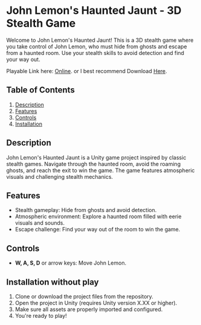 # John Lemon's Haunted Jaunt - 3D Stealth Game

Welcome to John Lemon's Haunted Jaunt! This is a 3D stealth game where you take control of John Lemon, who must hide from ghosts and escape from a haunted room. Use your stealth skills to avoid detection and find your way out.

Playable Link here: [Online](#https://outscal.com/assassinisnotme/game/play-john-lemon-escape-game). or I best recommend Download [Here](https://github.com/DragneelDM/Telekinesis/releases/download/Game/Game.Jam.Build.PC.zip).

## Table of Contents

1. [Description](#description)
2. [Features](#features)
3. [Controls](#controls)
4. [Installation](#installation)

## Description

John Lemon's Haunted Jaunt is a Unity game project inspired by classic stealth games. Navigate through the haunted room, avoid the roaming ghosts, and reach the exit to win the game. The game features atmospheric visuals and challenging stealth mechanics.

## Features

- Stealth gameplay: Hide from ghosts and avoid detection.
- Atmospheric environment: Explore a haunted room filled with eerie visuals and sounds.
- Escape challenge: Find your way out of the room to win the game.

## Controls

- **W, A, S, D** or arrow keys: Move John Lemon.

## Installation without play

1. Clone or download the project files from the repository.
2. Open the project in Unity (requires Unity version X.XX or higher).
3. Make sure all assets are properly imported and configured.
4. You're ready to play!


